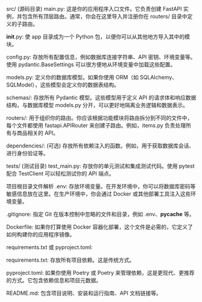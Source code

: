 src/ (源码目录)
main.py: 这是你的应用程序入口文件。它负责创建 FastAPI 实例，并包含所有顶层路由。通常，你会在这里导入并注册你在 routers/ 目录中定义的子路由。

**init**.py: 使 app 目录成为一个 Python 包，以便你可以从其他地方导入其中的模块。

config.py: 存放所有配置信息，例如数据库连接字符串、API 密钥、环境变量等。使用 pydantic.BaseSettings 可以很方便地从环境变量中加载这些配置。

models.py: 定义你的数据库模型。如果你使用 ORM（如 SQLAlchemy、SQLModel），这些模型会定义你的数据表结构。

schemas/: 存放所有 Pydantic 模型。这些模型用于定义 API 的请求体和响应数据结构，与数据库模型 models.py 分开，可以更好地隔离业务逻辑和数据表示。

routers/: 用于组织你的路由。你应该根据功能模块将路由拆分到不同的文件中，每个文件都使用 fastapi.APIRouter 来创建子路由。例如，items.py 负责处理所有与商品相关的 API。

dependencies/: (可选) 存放所有依赖注入的函数。例如，用于获取数据库会话、进行身份验证等。

tests/ (测试目录)
test_main.py: 存放你的单元测试和集成测试代码。使用 pytest 配合 TestClient 可以轻松测试你的 API 端点。

项目根目录文件解析
.env: 存放环境变量。在开发环境中，你可以将数据库密码等敏感信息放在这里。在生产环境中，你会通过 Docker 或其他部署工具注入这些环境变量。

.gitignore: 指定 Git 在版本控制中忽略的文件和目录，例如 .env、**pycache** 等。

Dockerfile: 如果你打算使用 Docker 容器化部署，这个文件是必需的，它定义了如何构建你的应用程序镜像。

requirements.txt 或 pyproject.toml:

requirements.txt: 存放所有项目依赖。这是传统方式。

pyproject.toml: 如果你使用 Poetry 或 Poetry 来管理依赖，这是更现代、更推荐的方式。它包含依赖信息和项目元数据。

README.md: 包含项目说明、安装和运行指南、API 文档链接等。
